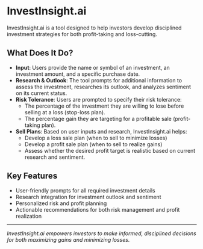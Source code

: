 # InvestInsight.ai

InvestInsight.ai is a tool designed to help investors develop disciplined investment strategies for both profit-taking and loss-cutting. 

## What Does It Do?

- **Input**: Users provide the name or symbol of an investment, an investment amount, and a specific purchase date.
- **Research & Outlook**: The tool prompts for additional information to assess the investment, researches its outlook, and analyzes sentiment on its current status.
- **Risk Tolerance**: Users are prompted to specify their risk tolerance:
  - The percentage of the investment they are willing to lose before selling at a loss (stop-loss plan).
  - The percentage gain they are targeting for a profitable sale (profit-taking plan).
- **Sell Plans**: Based on user inputs and research, InvestInsight.ai helps:
  - Develop a loss sale plan (when to sell to minimize losses)
  - Develop a profit sale plan (when to sell to realize gains)
  - Assess whether the desired profit target is realistic based on current research and sentiment.

## Key Features
- User-friendly prompts for all required investment details
- Research integration for investment outlook and sentiment
- Personalized risk and profit planning
- Actionable recommendations for both risk management and profit realization

---

*InvestInsight.ai empowers investors to make informed, disciplined decisions for both maximizing gains and minimizing losses.*
